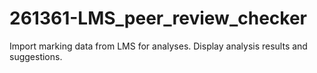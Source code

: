 # 261361-LMS_peer_review_checker

Import marking data from LMS for analyses. Display analysis results and suggestions.
